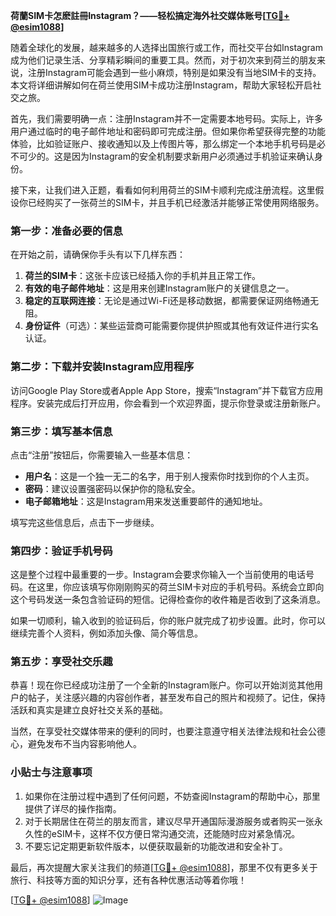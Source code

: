 **荷蘭SIM卡怎麽註冊Instagram？——轻松搞定海外社交媒体账号[[TG💪+ @esim1088](https://t.me/s/esim1088)]**

随着全球化的发展，越来越多的人选择出国旅行或工作，而社交平台如Instagram成为他们记录生活、分享精彩瞬间的重要工具。然而，对于初次来到荷兰的朋友来说，注册Instagram可能会遇到一些小麻烦，特别是如果没有当地SIM卡的支持。本文将详细讲解如何在荷兰使用SIM卡成功注册Instagram，帮助大家轻松开启社交之旅。

首先，我们需要明确一点：注册Instagram并不一定需要本地号码。实际上，许多用户通过临时的电子邮件地址和密码即可完成注册。但如果你希望获得完整的功能体验，比如验证账户、接收通知以及上传图片等，那么绑定一个本地手机号码是必不可少的。这是因为Instagram的安全机制要求新用户必须通过手机验证来确认身份。

接下来，让我们进入正题，看看如何利用荷兰的SIM卡顺利完成注册流程。这里假设你已经购买了一张荷兰的SIM卡，并且手机已经激活并能够正常使用网络服务。

### 第一步：准备必要的信息

在开始之前，请确保你手头有以下几样东西：

1. **荷兰的SIM卡**：这张卡应该已经插入你的手机并且正常工作。
2. **有效的电子邮件地址**：这是用来创建Instagram账户的关键信息之一。
3. **稳定的互联网连接**：无论是通过Wi-Fi还是移动数据，都需要保证网络畅通无阻。
4. **身份证件**（可选）：某些运营商可能需要你提供护照或其他有效证件进行实名认证。

### 第二步：下载并安装Instagram应用程序

访问Google Play Store或者Apple App Store，搜索“Instagram”并下载官方应用程序。安装完成后打开应用，你会看到一个欢迎界面，提示你登录或注册新账户。

### 第三步：填写基本信息

点击“注册”按钮后，你需要输入一些基本信息：

- **用户名**：这是一个独一无二的名字，用于别人搜索你时找到你的个人主页。
- **密码**：建议设置强密码以保护你的隐私安全。
- **电子邮箱地址**：这是Instagram用来发送重要邮件的通知地址。

填写完这些信息后，点击下一步继续。

### 第四步：验证手机号码

这是整个过程中最重要的一步。Instagram会要求你输入一个当前使用的电话号码。在这里，你应该填写你刚刚购买的荷兰SIM卡对应的手机号码。系统会立即向这个号码发送一条包含验证码的短信。记得检查你的收件箱是否收到了这条消息。

如果一切顺利，输入收到的验证码后，你的账户就完成了初步设置。此时，你可以继续完善个人资料，例如添加头像、简介等信息。

### 第五步：享受社交乐趣

恭喜！现在你已经成功注册了一个全新的Instagram账户。你可以开始浏览其他用户的帖子，关注感兴趣的内容创作者，甚至发布自己的照片和视频了。记住，保持活跃和真实是建立良好社交关系的基础。

当然，在享受社交媒体带来的便利的同时，也要注意遵守相关法律法规和社会公德心，避免发布不当内容影响他人。

### 小贴士与注意事项

1. 如果你在注册过程中遇到了任何问题，不妨查阅Instagram的帮助中心，那里提供了详尽的操作指南。
2. 对于长期居住在荷兰的朋友而言，建议尽早开通国际漫游服务或者购买一张永久性的eSIM卡，这样不仅方便日常沟通交流，还能随时应对紧急情况。
3. 不要忘记定期更新软件版本，以便获取最新的功能改进和安全补丁。

最后，再次提醒大家关注我们的频道[[TG💪+ @esim1088](https://t.me/s/esim1088)]，那里不仅有更多关于旅行、科技等方面的知识分享，还有各种优惠活动等着你哦！

[[TG💪+ @esim1088](https://t.me/s/esim1088)] ![Image](https://i.postimg.cc/4NQfJmqS/Snipaste-2025-05-13-00-14-12.png)